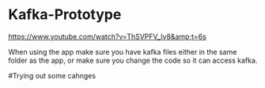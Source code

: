 # Kafka-Prototype
https://www.youtube.com/watch?v=ThSVPFV_Iv8&amp;t=6s

When using the app make sure you have kafka files either in the same folder as the app, or make sure you change the code so it can access kafka.


#Trying out some cahnges






